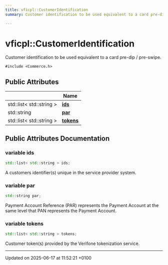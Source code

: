 ```yaml
---
title: vficpl::CustomerIdentification
summary: Customer identification to be used equivalent to a card pre-dip / pre-swipe. 

---
```


# vficpl::CustomerIdentification



Customer identification to be used equivalent to a card pre-dip / pre-swipe. 


`#include <Commerce.h>`

## Public Attributes

|                | Name           |
| -------------- | -------------- |
| std::list< std::string > | **[ids](structvficpl_1_1_customer_identification.md#variable-ids)**  |
| std::string | **[par](structvficpl_1_1_customer_identification.md#variable-par)**  |
| std::list< std::string > | **[tokens](structvficpl_1_1_customer_identification.md#variable-tokens)**  |

## Public Attributes Documentation

### variable ids

```cpp
std::list< std::string > ids;
```


A customers identifier(s) unique in the service provider system. 


### variable par

```cpp
std::string par;
```


Payment Account Reference (PAR) represents the Payment Account at the same level that PAN represents the Payment Account. 


### variable tokens

```cpp
std::list< std::string > tokens;
```


Customer token(s) provided by the Verifone tokenization service. 


-------------------------------

Updated on 2025-06-17 at 11:52:21 +0100
